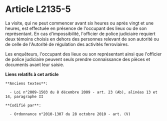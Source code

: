 # Article L2135-5

La visite, qui ne peut commencer avant six heures ou après vingt et une heures, est effectuée en présence de l'occupant des
lieux ou de son représentant. En cas d'impossibilité, l'officier de police judiciaire requiert deux témoins choisis en dehors
des personnes relevant de son autorité ou de celle de l'Autorité de régulation des activités ferroviaires.

Les enquêteurs, l'occupant des lieux ou son représentant ainsi que l'officier de police judiciaire peuvent seuls prendre
connaissance des pièces et documents avant leur saisie.

**Liens relatifs à cet article**

	**Anciens textes**:

	  - Loi n°2009-1503 du 8 décembre 2009 - art. 23 (Ab), alinéas 13 et 14, paragraphe II

	**Codifié par**:

	  - Ordonnance n°2010-1307 du 28 octobre 2010 - art. (V)
